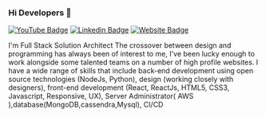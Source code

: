 ### Hi Developers 👋

[![YouTube Badge](https://img.shields.io/badge/YouTube-Mern-Stack-red)](https://www.youtube.com/channel/UCCa7PeKdV775kCRjgDS-zJA)
[![Linkedin Badge](https://img.shields.io/badge/-Mintu-blue?style=flat-square&logo=Linkedin&logoColor=white&link=https://www.linkedin.com/in/mintu-krishnan-7a023533/)](https://www.linkedin.com/in/mintu-krishnan-7a023533/)
[![Website Badge](https://img.shields.io/badge/WebSite-Mintu-green)](https://www.themintfactor.in)

I'm
Full Stack Solution Architect
The crossover between design and programming has always been of interest to me, I've been lucky enough to work alongside some talented teams on a number of high profile websites. I have a wide range of skills that include back-end development using open source technologies (NodeJs, Python), design (working closely with designers), front-end development (React, ReactJs, HTML5, CSS3, Javascript, Responsive, UX), Server Administrator( AWS ),database(MongoDB,cassendra,Mysql), CI/CD





<!--
**mintu-krishnan-au13/mintu-krishnan-au13** is a ✨ _special_ ✨ repository because its `README.md` (this file) appears on your GitHub profile.

Here are some ideas to get you started:

- 🔭 I’m currently working on ...
- 🌱 I’m currently learning ...
- 👯 I’m looking to collaborate on ...
- 🤔 I’m looking for help with ...
- 💬 Ask me about ...
- 📫 How to reach me: ...
- 😄 Pronouns: ...
- ⚡ Fun fact: ...
-->
